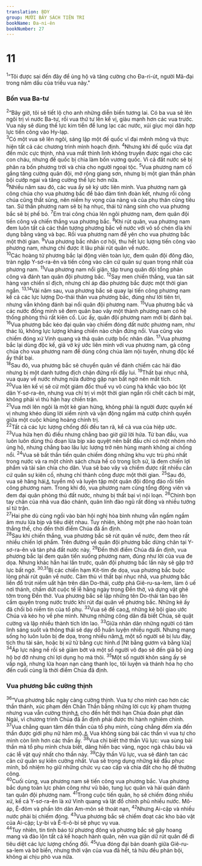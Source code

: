 ```yaml
---
translation: BDY
group: MƯỜI BẢY SÁCH TIÊN TRI
bookName: Đa-ni-ên 
bookNumber: 27
---
```


<div class="title"><h1>11</h1></div>
<span class="verse da_11_1"><sup>1</sup>“Tôi được sai đến đây để ủng hộ và tăng cường cho Đa-ri-út, người Mã-đại trong năm dầu của triều vua này.&#34;</span>
<div class="title"><h3>Bốn vua Ba-tư</h3></div>
<span class="verse da_11_2"><sup>2</sup>“Bây giờ, tôi sẽ tiết lộ cho anh những diễn biến tương lai. Có ba vua sẽ lên ngôi trị vì nước Ba-tư, rồi vua thứ tư lên kế vị, giàu mạnh hơn các vua trước. Vua này sẽ dùng thế lực kim tiền để lung lạc các nước, xúi giục mọi dân hợp lực tiến công vào Hy-lạp.<br/></span>
<span class="verse da_11_3"><sup>3</sup>Có một vua sẽ lên ngôi, sáng lập một đế quốc vĩ đại mênh mông và thực hiện tất cả các chương trình mình hoạch định. </span>
<span class="verse da_11_4"><sup>4</sup>Nhưng khi đế quốc vừa đạt đến mức cực thịnh, nhà vua mất thình lình không truyền được ngai cho các con cháu, nhưng đế quốc bị chia làm bốn vương quốc. Vì cả đất nước sẽ bị phân ra bốn phương trời và chia cho người ngoại tộc. </span>
<span class="verse da_11_5"><sup>5</sup>Vua phương nam cố gắng tăng cường quân đội, mở rộng giang sơn, nhưng bị một gian thần phản bội cướp ngai và tăng cường thế lực hơn nữa.<br/></span>
<span class="verse da_11_6"><sup>6</sup>Nhiều năm sau đó, các vua ấy sẽ ký ước liên minh. Vua phương nam gả công chúa cho vua phương bắc để bảo đảm tình đoàn kết, nhưng rồi công chúa cũng thất sủng, nên niềm hy vọng của nàng và của phụ thân cũng tiêu tan. Sứ thần phương nam sẽ bị hạ nhục, thái tử nàng sinh cho vua phương bắc sẽ bị phế bỏ. </span>
<span class="verse da_11_7"><sup>7</sup>Em trai công chúa lên ngôi phương nam, đem quân đội tiến công và chiến thắng vua phương bắc. </span>
<span class="verse da_11_8"><sup>8</sup>Khi rút quân, vua phương nam đem luôn tất cả các thần tượng phương bắc về nước với vô số chén dĩa khí dụng bằng vàng và bạc. Rồi vua phương nam để yên cho vua phương bắc một thời gian. </span>
<span class="verse da_11_9"><sup>9</sup>Vua phương bắc nhân cơ hội, thu hết lực lượng tiến công vào phương nam, nhưng chỉ được ít lâu phải rút quân về nước.<br/></span>
<span class="verse da_11_10"><sup>10</sup>Các hoàng tử phương bắc lại động viên toàn lực, đem quân đội đông đảo, tràn ngập Y-sơ-ra-ên và tiến công vào căn cứ quân sự quan trọng nhất của phương nam. </span>
<span class="verse da_11_11"><sup>11</sup>Vua phương nam nổi giận, tập trung quân đội tổng phản công và đánh tan quân đội phương bắc. </span>
<span class="verse da_11_12"><sup>12</sup>Say men chiến thắng, vua tàn sát hàng vạn chiến sĩ địch, nhưng chỉ áp đảo phương bắc được một thời gian ngắn. </span>
<span class="verse da_11_13 da_11_14"><sup>13,14</sup>Vài năm sau, vua phương bắc sẽ quay lại tiến công phương nam kể cả các lực lượng Do-thái thân vua phương bắc, đúng như lời tiên tri, nhưng vẫn không đánh bại nổi quân đội phương nam. </span>
<span class="verse da_11_15"><sup>15</sup>Vua phương bắc và các nước đồng minh sẽ đem quân bao vây một thành phương nam có hệ thống phòng thủ rất kiên cố. Lúc ấy, quân đội phương nam mới bị đánh bại.<br/></span>
<span class="verse da_11_16"><sup>16</sup>Vua phương bắc kéo đại quân vào chiếm đóng đất nước phương nam, như thác lũ, không lực lượng kháng chiến nào chận đứng nổi. Vua cũng vào chiếm đóng xứ Vinh quang và thả quân cướp bốc nhân dân. </span>
<span class="verse da_11_17"><sup>17</sup>Vua phương bắc lại dùng độc kế, giả vờ ký ước liên minh với vua phương nam, gả công chúa cho vua phương nam để dùng công chúa làm nội tuyến, nhưng độc kế ấy thất bại.<br/></span>
<span class="verse da_11_18"><sup>18</sup>Sau đó, vua phương bắc sẽ chuyển quân về đánh chiếm các hải đảo nhưng bị một danh tướng địch chận đứng rồi đẩy lui. </span>
<span class="verse da_11_19"><sup>19</sup>Thất bại nhục nhã, vua quay về nước nhưng nửa đường gặp nạn bất ngờ nên mất tích.<br/></span>
<span class="verse da_11_20"><sup>20</sup>Vua lên kế vị sẽ cử một giám đốc thuế vụ vô cùng hà khắc vào bóc lột dân Y-sơ-ra-ên, nhưng vua chỉ trị vì một thời gian ngắn rồi chết cách bí mật, không phải vì thù hận hay chiến trận.<br/></span>
<span class="verse da_11_21"><sup>21</sup>Vua mới lên ngôi là một kẻ gian hừng, không phải là người được quyền kế vị nhưng khéo dùng lời xiểm nịnh và vận động ngầm mà cướp chính quyền giữa một cuộc khủng hoảng chính trị.<br/></span>
<span class="verse da_11_22"><sup>22</sup>Tất cả các lực lượng chống đối đều tan rã, kể cả vua của hiệp ước.<br/></span>
<span class="verse da_11_23"><sup>23</sup>Vua hứa hẹn đủ điều nhưng chẳng bao giờ giữ lời hứa. Từ ban đầu, vua luôn luôn dùng thủ đoạn lừa bịp xảo quyệt nên bắt đầu chỉ có một nhóm nhỏ ủng hộ, nhưng chẳng bao lâu lực lượng trở nên hùng mạnh không ai chống nổi. </span>
<span class="verse da_11_24"><sup>24</sup>Vua sẽ bất thần tiến quân chiếm đóng những khu vực trù phú nhất trong nước và ra một chính sách chưa hề có trong lịch sử, là đem chiến lợi phẩm và tài sản chia cho dân. Vua sẽ bao vây và chiếm được rất nhiều căn cứ quân sự kiên cố, nhưng chỉ thành công được một thời gian. </span>
<span class="verse da_11_25"><sup>25</sup>Sau đó, vua sẽ hăng hái<a href="#" data-toggle="tooltip" data-placement="bottom" title="Ctd can đảm">⚓</a> tuyển mộ và luyện tập một quân đội đông đảo rồi tiến công phương nam. Trong khi đó, vua phương nam cũng tổng động viên và đem đại quân phòng thủ đất nước, nhưng bị thất bại vì nội loạn. </span>
<span class="verse da_11_26"><sup>26</sup>Chính bọn tay chân của nhà vua đảo chánh, quân lính đào ngũ rất đông và nhiều tướng sĩ tử trận.<br/></span>
<span class="verse da_11_27"><sup>27</sup>Hai phe dù cùng ngồi vào bàn hội nghị hòa bình nhưng vẫn ngấm ngầm âm mưu lừa bịp và tiêu diệt nhau. Tuy nhiên, không một phe nào hoàn toàn thắng thế, cho đến thời điểm Chúa đã ấn định.<br/></span>
<span class="verse da_11_28"><sup>28</sup>Sau khi chiến thắng, vua phương bắc sẽ rút quân về nước, đem theo rất nhiều chiến lợi phẩm. Trên đường về quân đội phương bắc dừng chân tại Y-sơ-ra-ên và tàn phá đất nước này. </span>
<span class="verse da_11_29"><sup>29</sup>Đến thời điểm Chúa đã ấn định, vua phương bắc lại đem quân tiến xuống phương nam, đúng như lời của vua đe dọa. Nhưng khác hẳn hai lần trước, quân đội phương bắc lần này sẽ gặp trở lực bất ngờ. </span>
<span class="verse da_11_30 da_11_31"><sup>30,31</sup>Bị các chiến hạm Kít-tim đe dọa, vua phương bắc buộc lòng phải rút quân về nước. Căm thù vì thất bại nhục nhã, vua phương bắc liền đổ trút niềm uất hận trên dân Do-thái, cướp phá Giê-ru-sa-lem, làm ô uế nơi thánh, chấm dứt cuộc tế lễ hằng ngày trong Đền thờ, và dựng vật ghê tởm trong Đền thờ. Vua phương bắc sẽ lập những tên Do-thái tàn bạo lên cầm quyền trong nước trước khi rút đại quân về phương bắc. Những kẻ ấy đã chối bỏ niềm tin của tổ phụ. </span>
<span class="verse da_11_32"><sup>32</sup>Vua sẽ đề cao<a href="#" data-toggle="tooltip" data-placement="bottom" title="Nt nịnh hót">⚓</a> những kẻ bội giao ước Chúa và kéo họ về phe mình. Nhưng những công dân đã biết Chúa, sẽ quật cường và lập nhiều thành tích lớn lao. </span>
<span class="verse da_11_33"><sup>33</sup>Giữa nhân dân những người có tâm linh sáng suốt và thông thái sẽ dạy dỗ huấn luyện nhiều người. Nhưng mạng sống họ luôn luôn bị đe dọa, trong nhiều năm<a href="#" data-toggle="tooltip" data-placement="bottom" title="Nt nhiều ngày">⚓</a> một số người sẽ bị lưu đày, tịch thu tài sản, hoặc bị xử tử bằng cực hình.d [Nt bằng gươm và bằng lửa] </span>
<span class="verse da_11_34"><sup>34</sup>Áp lực nặng nề rồi sẽ giảm bớt và một số người vô đạo sẽ đến giả bộ ủng hộ bợ đỡ nhưng chỉ lợi dụng họ mà thôi. </span>
<span class="verse da_11_35"><sup>35</sup>Một số người khôn sáng ấy sẽ vấp ngã, nhưng lửa hoạn nạn càng thanh lọc, tôi luyện và thánh hóa họ cho đến cuối cùng là thời điểm Chúa đã định.</span>
<div class="title"><h3>Vua phương bắc cường thịnh</h3></div>
<span class="verse da_11_36"><sup>36</sup>“Vua phương bắc ngày càng cường thịnh. Vua tự cho mình cao hơn các thần thánh, xúc phạm đến Chân Thần bằng những lời cực kỳ phạm thượng nhưng vua vẫn cường thịnh<a href="#" data-toggle="tooltip" data-placement="bottom" title="Nt thành công">⚓</a> cho đến hết thời hạn Chúa đoán phạt dân Ngài, vì chương trình Chúa đã ấn định phải được thi hành nghiêm chỉnh. </span>
<span class="verse da_11_37"><sup>37</sup>Vua chẳng quan tâm đến thần của tổ phụ mình, cũng chẳng đếm xỉa đến thần được giới phụ nữ hâm mộ.<a href="#" data-toggle="tooltip" data-placement="bottom" title="Nt yêu (Ê-xê 18:14)">⚓</a> Vua không sùng bái các thần vì vua tự cho mình còn linh hơn các thần ấy. </span>
<span class="verse da_11_38"><sup>38</sup>Vua chỉ biết thờ thần Vũ lực: vua sùng bái thần mà tổ phụ mình chưa biết, dâng hiến bạc vàng, ngọc ngà châu báu và các lễ vật quý nhất cho thần này. </span>
<span class="verse da_11_39"><sup>39</sup>Cậy thần Vũ lực, vua sẽ đánh tan các căn cứ quân sự kiên cường nhất. Vua sẽ trọng dụng những kẻ đầu phục mình, bổ nhiệm họ giữ những chức vụ cao cấp và chia đất cho họ để thưởng công.<br/></span>
<span class="verse da_11_40"><sup>40</sup>Cuối cùng, vua phương nam sẽ tiến công vua phương bắc. Vua phương bắc dụng toàn lực phản công như vũ bão, tung lục quân và hải quân đánh tan quân đội phương nam. </span>
<span class="verse da_11_41"><sup>41</sup>Trong cuộc tiến quân, họ sẽ chiếm đóng nhiều xứ, kể cả Y-sơ-ra-ên là xứ Vinh quang và lật đổ chính phủ nhiều nước. Mô-áp, Ê-đôm và phần lớn dân Am-môn sẽ thoát nạn, </span>
<span class="verse da_11_42"><sup>42</sup>Nhưng Ai-cập và nhiều nước phải bị chiếm đóng. </span>
<span class="verse da_11_43"><sup>43</sup>Vua phương bắc sẽ chiếm đoạt các kho bảo vật của Ai-cập; Ly-bi và Ê-ti-ô-bi sẽ phục vụ vua.<br/></span>
<span class="verse da_11_44"><sup>44</sup>Tuy nhiên, tin tình báo từ phương đông và phương bắc sẽ gây hoang mang và đảo lộn tất cả kế hoạch hành quân, nên vua giận dữ  rút quân để đi tiêu diệt các lực lượng chống đối. </span>
<span class="verse da_11_45"><sup>45</sup>Vua đóng đại bản doanh giữa Giê-ru-sa-lem và bờ biển, nhưng thời vận của vua đã hết, tả hữu đều phản bội, không ai chịu phò vua nữa.</span>

